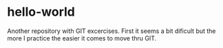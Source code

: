 # hello-world
Another repository with GIT excercises. First it seems a bit dificult but the more I practice the easier it comes to move thru GIT.
